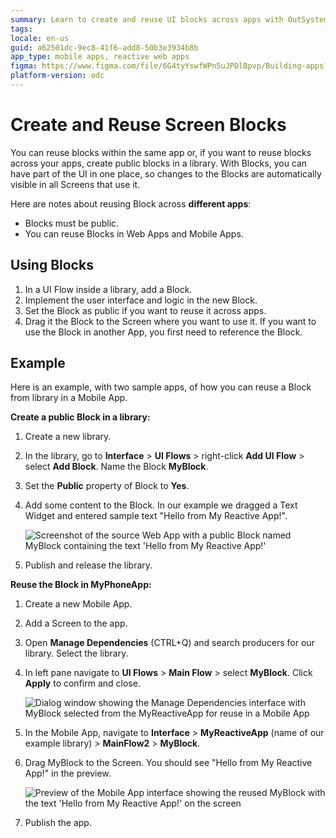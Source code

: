 ```yaml
---
summary: Learn to create and reuse UI blocks across apps with OutSystems Developer Cloud (ODC) for efficient development.
tags:
locale: en-us
guid: a62501dc-9ec8-41f6-add8-50b3e3934b8b
app_type: mobile apps, reactive web apps
figma: https://www.figma.com/file/6G4tyYswfWPn5uJPDlBpvp/Building-apps?type=design&node-id=3203%3A8810&t=ZwHw8hXeFhwYsO5V-1
platform-version: odc
---
```

# Create and Reuse Screen Blocks

You can reuse blocks within the same app or, if you want to reuse blocks across your apps, create public blocks in a library. With Blocks, you can have part of the UI in one place, so changes to the Blocks are automatically visible in all Screens that use it.

Here are notes about reusing Block across **different apps**:

* Blocks must be public.
* You can reuse Blocks in Web Apps and Mobile Apps. 

## Using Blocks

1. In a UI Flow inside a library, add a Block.
1. Implement the user interface and logic in the new Block.
1. Set the Block as public if you want to reuse it across apps.
1. Drag it the Block to the Screen where you want to use it. If you want to use the Block in another App, you first need to reference the Block.

## Example

Here is an example, with two sample apps, of how you can reuse a Block from library in a Mobile App.

**Create a public Block in a library:**

1. Create a new library.
1. In the library, go to **Interface** > **UI Flows** > right-click **Add UI Flow** > select **Add Block**. Name the Block **MyBlock**.
1. Set the **Public** property of Block to **Yes**.
1. Add some content to the Block. In our example we dragged a Text Widget and entered sample text "Hello from My Reactive App!".

    ![Screenshot of the source Web App with a public Block named MyBlock containing the text 'Hello from My Reactive App!'](images/block-reuse-source-app.png "Source App with Public Block")

1. Publish and release the library.

**Reuse the Block in MyPhoneApp:**

1. Create a new Mobile App.
1. Add a Screen to the app.
1. Open **Manage Dependencies** (CTRL+Q) and search producers for our library. Select the library.
1. In left pane navigate to **UI Flows** > **Main Flow** > select **MyBlock**. Click **Apply** to confirm and close.

    ![Dialog window showing the Manage Dependencies interface with MyBlock selected from the MyReactiveApp for reuse in a Mobile App](images/block-reuse-manage-dependencies.png "Block in Manage Dependencies Dialog")

1. In the Mobile App, navigate to **Interface** > **MyReactiveApp** (name of our example library) > **MainFlow2** > **MyBlock**.
1. Drag MyBlock to the Screen. You should see "Hello from My Reactive App!" in the preview.

    ![Preview of the Mobile App interface showing the reused MyBlock with the text 'Hello from My Reactive App!' on the screen](images/block-reuse-target-app.png "Source Block in Target App Preview")

1. Publish the app.

